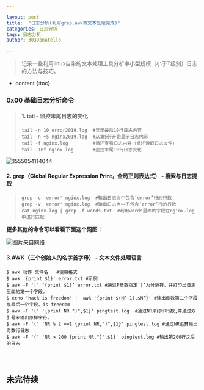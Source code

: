 ```yaml
---

layout: post
title:  "日志分析(利用grep,awk等文本处理完成)"
categories: 日志分析
tags: 日志分析
author: 303Donatello

---
```

>    记录一些利用linux自带的文本处理工具分析中小型规模（小于T级别）日志的方法与技巧。
* content
{:toc}


### 0x00 基础日志分析命令

> #### 1.  tail - 监控末尾日志的变化
>
> ```
> tail -n 10 error2019.log  #显示最后10行日志内容
> tail -n +5 nginx2019.log  #从第5行开始显示日志内容
> tail -f nginx.log         #循环查看日志内容（循环读取日志文件）
> tail -10f nginx.log       #监控末尾10行日志变化
> ```

![1555054114044](C:\Users\AT\AppData\Roaming\Typora\typora-user-images\1555054114044.png)

#### 2.  grep（Global Regular Expression Print，全局正则表达式） - 搜索与日志提取

> ```
> grep -c 'error' nginx.log  #输出日志当中包含‘error’行的行数
> grep -v 'error' nginx.log  #输出日志当中不包含‘error’行的行数
> cat nginx.log | grep -f words.txt  #利用words里面的字段在nginx.log中进行匹配
> ```
>

**更多其他的命令可以看看下面这个网图：**

![图片来自网络](C:\Users\AT\Desktop\2010110910285741.png)

#### 3.AWK（三个创始人的名字首字母） - 文本文件处理语言

```
$ awk 动作 文件名   #使用格式
$ awk '{print $1}' error.txt #示例
$ awk -F '|' ‘{print $1}’ error.txt #通过F参数指定‘|’为分隔符，并打印出日志里面的第一个字段。
$ echo 'hack is freedom' |  awk '{print $(NF-1),$NF}' #输出倒数第二个字段与最后一个字段。is freedom
$ awk -F '(' '{print NR ")",$1}' pingtest.log  #通过NR来打印行数,并通过双引号来输出原样字符。
$ awk -F '(' 'NR % 2 ==1 {print NR,")",$1}' pingtest.log #通过NR运算输出奇数行日志
$ awk -F '(' 'NR > 200 {print NR,")",$1}' pingtest.log #输出第200行之后的日志




```

## 未完待续









 
